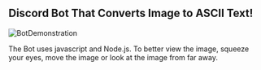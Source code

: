 ## Discord Bot That Converts Image to ASCII Text!

![BotDemonstration](https://user-images.githubusercontent.com/31096534/236570287-efb669e5-0241-43dd-b5cb-34c5307ae82e.png)

The Bot uses javascript and Node.js. To better view the image, squeeze your eyes, move the image or look at the image from far away.
